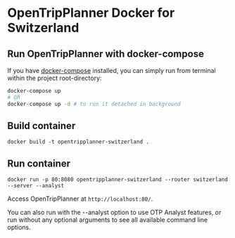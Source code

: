 # OpenTripPlanner Docker for Switzerland

## Run OpenTripPlanner with docker-compose

If you have [docker-compose](https://docs.docker.com/compose/install/) installed, you can simply run from terminal
within the project root-directory:

```bash
docker-compose up
# OR
docker-compose up -d # to run it detached in background
```

## Build container

`docker build -t opentripplanner-switzerland .`

## Run container

`docker run -p 80:8080 opentripplanner-switzerland --router switzerland --server --analyst`

Access OpenTripPlanner at `http://localhost:80/`.

You can also run with the --analyst option to use OTP Analyst features, or run without any optional arguments to see all available command line options.
